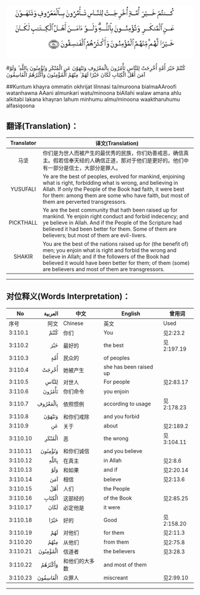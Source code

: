 ![003:110](images/003_110.gif)

#كُنْتُمْ خَيْرَ أُمَّةٍ أُخْرِجَتْ لِلنَّاسِ تَأْمُرُونَ بِالْمَعْرُوفِ وَتَنْهَوْنَ عَنِ الْمُنْكَرِ وَتُؤْمِنُونَ بِاللَّهِ ۗ وَلَوْ آمَنَ أَهْلُ الْكِتَابِ لَكَانَ خَيْرًا لَهُمْ ۚ مِنْهُمُ الْمُؤْمِنُونَ وَأَكْثَرُهُمُ الْفَاسِقُونَ 

##Kuntum khayra ommatin okhrijat lilnnasi ta/muroona bialmaAAroofi watanhawna AAani almunkari watu/minoona biAllahi walaw amana ahlu alkitabi lakana khayran lahum minhumu almu/minoona waaktharuhumu alfasiqoona 

## 翻译(Translation)：

| Translator | 译文(Translation)                                            |
| :--------: | ------------------------------------------------------------ |
|    马坚    | 你们是为世人而被产生的最优秀的民族，你们劝善戒恶，确信真主。假若信奉天经的人确信正道，那对于他们是更好的。他们中有一部分是信士，大部分是罪人。 |
|  YUSUFALI  | Ye are the best of peoples, evolved for mankind, enjoining what is right, forbidding what is wrong, and believing in Allah. If only the People of the Book had faith, it were best for them: among them are some who have faith, but most of them are perverted transgressors. |
| PICKTHALL  | Ye are the best community that hath been raised up for mankind. Ye enjoin right conduct and forbid indecency; and ye believe in Allah. And if the People of the Scripture had believed it had been better for them. Some of them are believers; but most of them are evil-livers. |
|   SHAKIR   | You are the best of the nations raised up for (the benefit of) men; you enjoin what is right and forbid the wrong and believe in Allah; and if the followers of the Book had believed it would have been better for them; of them (some) are believers and most of them are transgressors. |

---

## 对位释义(Words Interpretation)：

| No   | العربية | 中文    | English | 曾用词 |
| ---- | ------: | ------- | ------- | ------ |
| 序号 |    阿文 | Chinese | 英文    | Used   |
| 3:110.1  | كُنْتُمْ     | 你们           | You                    | 见2:23.2   |
| 3:110.2  | خَيْرَ      | 最好的         | the best               | 见2:197.19 |
| 3:110.3  | أُمَّةٍ      | 民众的         | of peoples             |            |
| 3:110.4  | أُخْرِجَتْ    | 她被产生       | she has been raised up |            |
| 3:110.5  | لِلنَّاسِ    | 对世人         | For people             | 见2:83.17  |
| 3:110.6  | تَأْمُرُونَ   | 你们命令       | you enjoin             |            |
| 3:110.7  | بِالْمَعْرُوفِ | 依照惯例       | according to usage     | 见2:178.23 |
| 3:110.8  | وَتَنْهَوْنَ   | 和你们戒除     | and you forbid         |            |
| 3:110.9  | عَنِ       | 关于           | about                  | 见2:189.2  |
| 3:110.10 | الْمُنْكَرِ   | 恶             | the wrong              | 见3:104.11 |
| 3:110.11 | وَتُؤْمِنُونَ  | 和你们诚信     | and you believe        |            |
| 3:110.12 | بِاللَّهِ    | 在真主         | in Allah               | 见2:8.6    |
| 3:110.13 | وَلَوْ      | 和如果         | and if                 | 见2:20.14  |
| 3:110.14 | آمَنَ      | 相信           | believe                | 见2:13.6   |
| 3:110.15 | أَهْلُ      | 人们           | the People             |            |
| 3:110.16 | الْكِتَابِ   | 这部经的       | of the Book            | 见2:85.25  |
| 3:110.17 | لَكَانَ     | 必定他是       | it were                |            |
| 3:110.18 | خَيْرًا     | 好的           | Good                   | 见2:158.20 |
| 3:110.19 | لَهُمْ      | 对他们         | for them               | 见2:11.3   |
| 3:110.20 | مِنْهُمُ     | 从他们         | from them              | 见2:75.8   |
| 3:110.21 | الْمُؤْمِنُونَ | 信道者         | the believers          | 见3:28.3   |
| 3:110.22 | وَأَكْثَرُهُمُ  | 和他们的大多数 | and most of them       |            |
| 3:110.23 | الْفَاسِقُونَ | 众罪人         | miscreant              | 见2:99.10  |

---
